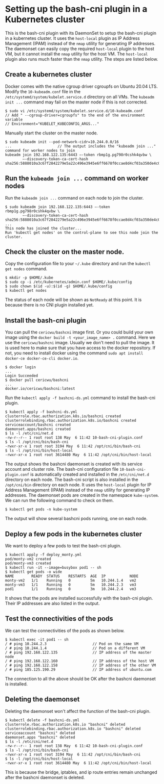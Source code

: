 # Setting up the bash-cni plugin in a Kubernetes cluster

This is the bash-cni plugin with its DaemonSet to setup the bash-cni plugin in a kubernetes cluster. It uses the 
`host-local` plugin as IP Address Management (IPAM) instead of the `nmap` utility for generating IP addresses. 
The daemonset can easily copy the required `host-local` plugin to the host VM, but it cannot install the `nmap` utility 
for the host VM. The `host-local` plugin also runs much faster than the `nmap` utility. 
The steps are listed below.

## Create a kubernetes cluster

Docker comes with the native cgroup driver cgroupfs on Ubuntu 20.04 LTS. Modify the `10-kubeadm.conf` file in the
`/etc/systemd/system/kubelet.service.d` directory on all VMs.  The `kubeadm init ...` command may fail on
the master node if this is not corrected.

```
$ sudo vi /etc/systemd/system/kubelet.service.d/10-kubeadm.conf
// Add " --cgroup-driver=cgroupfs" to the end of the environment variable
// Environment="KUBELET_KUBECONFIG_ARGS..."
```

Manually start the cluster on the master node.

```
$ sudo kubeadm init --pod-network-cidr=10.244.0.0/16
...                     // The output includes the "kubeadm join ..." command for worker nodes to join
kubeadm join 192.168.122.135:6443 –-token rbmp1g.pg798r0cshk4qvbw \
        –-discovery-token-ca-cert-hash sha256:5888010a3c67f2842279e5a22c496e3945e6ff6678f0ccae8d4cf03a350de4c01
```

## Run the `kubeadm join ...` command on worker nodes

Run the `kubeadm join ...` command on each node to join the cluster.

```
$ sudo kubeadm join 192.168.122.135:6443 –-token rbmp1g.pg798r0cshk4qvbw \
        –-discovery-token-ca-cert-hash sha256:5888010a3c67f2842279e5a22c496e3945e6ff6678f0ccae8d4cf03a350de4c01
...
This node has joined the cluster...
Run 'kubectl get nodes' on the control-plane to see this node join the cluster.
```

## Check the cluster on the master node.

Copy the configuration file to your `~/.kube` directory and run the `kubectl get nodes` command.

```
$ mkdir -p $HOME/.kube
$ sudo cp -i /etc/kubernetes/admin.conf $HOME/.kube/config
$ sudo chown $(id -u):$(id -g) $HOME/.kube/config
$ kubectl get nodes
```

The status of each node will be shown as `NotReady` at this point. It is because there is no CNI plugin
installed yet.

## Install the bash-cni plugin

You can pull the `cericwu/bashcni` image first. Or you could build your own image using the `docker build -t <your_image_name> .` command. Here we use the `cericwu/bashcni` image. Usually we don't need to pull the image. It is used here to make sure that you have access to the docker repository. If not, you need to install docker using the command `sudo apt install docker-ce docker-ce-cli docker.io`.

```
$ docker login
...
Login Succeeded
$ docker pull cericwu/bashcni
...
docker.io/cericwu/bashcni:latest
```

Run the `kubectl apply -f bashcni-ds.yml` command to install the bash-cni plugin.

```
$ kubectl apply -f bashcni-ds.yml
clusterrole.rbac.authorization.k8s.io/bashcni created
clusterrolebinding.rbac.authorization.k8s.io/bashcni created
serviceaccount/bashcni created
daemonset.apps/bashcni created
$ ls -l /etc/cni/net.d
-rw-r--r-- 1 root root 138 May  6 11:42 10-bash-cni-plugin.conf
$ ls -l /opt/cni/bin/bash-cni
-rwxr-xr-x 1 root root 3194 May  6 11:42 /opt/cni/bin/bash-cni
$ ls -l /opt/cni/bin/host-local
-rwxr-xr-x 1 root root 3614480 May  6 11:42 /opt/cni/bin/host-local
```

The output shows the bashcni daemonset is created with its service account and cluster role.
The bash-cni configuration file `10-bash-cni-plugin.conf` is automatically created
and installed in the `/etc/cni/net.d` directory on each node.
The bash-cni script is also installed in the `/opt/cni/bin` directory on each node. It uses
the `host-local` plugin for IP Address Management (IPAM) instead of the `nmap` utility for
generating IP addresses.
The daemonset pods are created in the namespace `kube-system`.
We can run the following command to check on them.


```
$ kubectl get pods -n kube-system
```

The output will show several bashcni pods running, one on each node.

## Deploy a few pods in the kubernetes cluster

We want to deploy a few pods to test the bash-cni plugin.


```
$ kubectl apply -f deploy_monty.yml
pod/monty-vm2 created
pod/monty-vm3 created
$ kubectl run -it --image=busybox pod1 -- sh
$ kubectl get pods -o wide
NAME        READY  STATUS    RESTARTS  AGE  IP           NODE
monty-vm2   1/1    Running   0         5m   10.244.1.4   vm2
monty-vm3   1/1    Running   0         5m   10.244.2.3   vm3
pod1        1/1    Running   0         3m   10.244.2.4   vm3
```

It shows that the pods are installed successfully with the bash-cni plugin. Their IP addresses are also listed in the output.

## Test the connectivities of the pods

We can test the connectivities of the pods as shown below.

```
$ kubectl exec -it pod1 -- sh
/ # ping 10.244.2.3                     // Pod on the same VM
/ # ping 10.244.1.4                     // Pod on a different VM
/ # ping 192.168.122.135                // IP address of the master node
/ # ping 192.168.122.160                // IP address of the host VM
/ # ping 192.168.122.158                // IP address of the other VM
/ # ping 185.125.190.29                 // IP address of ubuntu.com
```

The connection to all the above should be OK after the bashcni daemonset is installed.

## Deleting the daemonset

Deleting the daemonset won't affect the function of the bash-cni plugin.

```
$ kubectl delete -f bashcni-ds.yml
clusterrole.rbac.authorization.k8s.io "bashcni" deleted
clusterrolebinding.rbac.authorization.k8s.io "bashcni" deleted
serviceaccount "bashcni" deleted
daemonset.apps "bashcni" deleted
$ ls -l /etc/cni/net.d
-rw-r--r-- 1 root root 138 May  6 11:42 10-bash-cni-plugin.conf
$ ls -l /opt/cni/bin/bash-cni
-rwxr-xr-x 1 root root 3194 May  6 11:42 /opt/cni/bin/bash-cni
$ ls -l /opt/cni/bin/host-local
-rwxr-xr-x 1 root root 3614480 May  6 11:42 /opt/cni/bin/host-local
```

This is because the bridge, iptables, and ip route entries remain unchanged
after the bashcni daemonset is deleted.
